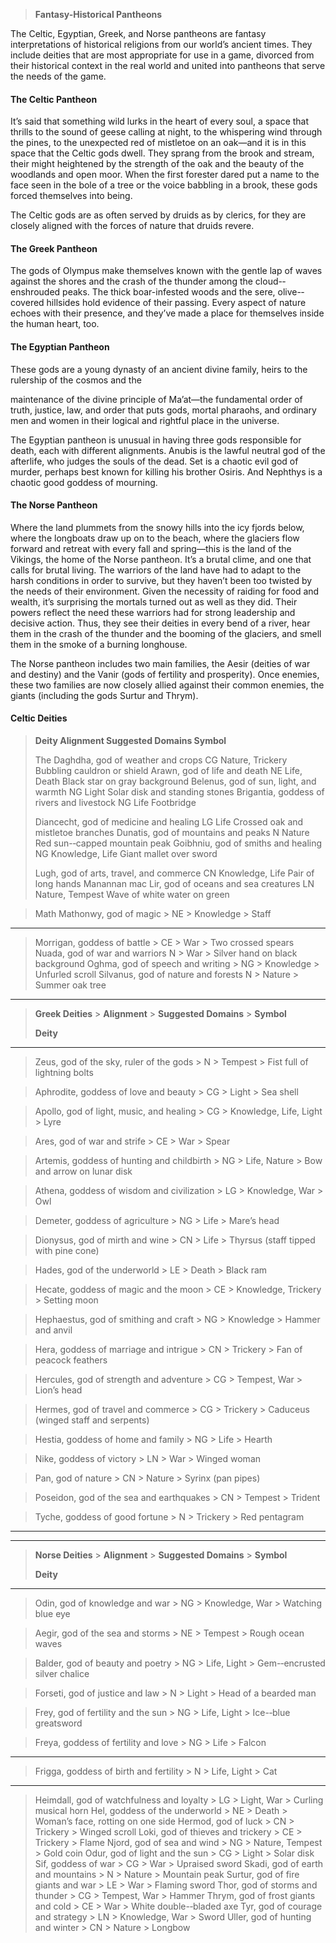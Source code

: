 > **Fantasy-Historical Pantheons**

The Celtic, Egyptian, Greek, and Norse pantheons are fantasy
interpretations of historical religions from our world’s ancient times.
They include deities that are most appropriate for use in a game,
divorced from their historical context in the real world and united into
pantheons that serve the needs of the game.

#### The Celtic Pantheon

It’s said that something wild lurks in the heart of every soul, a space
that thrills to the sound of geese calling at night, to the whispering
wind through the pines, to the unexpected red of mistletoe on an oak—and
it is in this space that the Celtic gods dwell. They sprang from the
brook and stream, their might heightened by the strength of the oak and
the beauty of the woodlands and open moor. When the first forester dared
put a name to the face seen in the bole of a tree or the voice babbling
in a brook, these gods forced themselves into being.

The Celtic gods are as often served by druids as by clerics, for they
are closely aligned with the forces of nature that druids revere.

#### The Greek Pantheon

The gods of Olympus make themselves known with the gentle lap of waves
against the shores and the crash of the thunder among the
cloud-­enshrouded peaks. The thick boar-­infested woods and the
sere, olive-­covered hillsides hold evidence of their passing. Every
aspect of nature echoes with their presence, and they’ve made a place
for themselves inside the human heart, too.

#### The Egyptian Pantheon

These gods are a young dynasty of an ancient divine family, heirs to the
rulership of the cosmos and the

maintenance of the divine principle of Ma’at—the fundamental order of
truth, justice, law, and order that puts gods, mortal pharaohs, and
ordinary men and women in their logical and rightful place in the
universe.

The Egyptian pantheon is unusual in having three gods responsible for
death, each with different alignments. Anubis is the lawful neutral god
of the afterlife, who judges the souls of the dead. Set is a chaotic
evil god of murder, perhaps best known for killing his brother Osiris.
And Nephthys is a chaotic good goddess of mourning.

#### The Norse Pantheon

Where the land plummets from the snowy hills into the icy fjords below,
where the longboats draw up on to the beach, where the glaciers flow
forward and retreat with every fall and spring—this is the land of the
Vikings, the home of the Norse pantheon. It’s a brutal clime, and one
that calls for brutal living. The warriors of the land have had to adapt
to the harsh conditions in order to survive, but they haven’t been too
twisted by the needs of their environment. Given the necessity of
raiding for food and wealth, it’s surprising the mortals turned out as
well as they did. Their powers reflect the need these warriors had for
strong leadership and decisive action. Thus, they see their deities in
every bend of a river, hear them in the crash of the thunder and the
booming of the glaciers, and smell them in the smoke of a burning
longhouse.

The Norse pantheon includes two main families, the Aesir (deities of war
and destiny) and the Vanir (gods of fertility and prosperity). Once
enemies, these two families are now closely allied against their common
enemies, the giants (including the gods Surtur and Thrym).

#### Celtic Deities

> **Deity Alignment Suggested Domains Symbol**
>
> The Daghdha, god of weather and crops CG Nature, Trickery Bubbling
> cauldron or shield Arawn, god of life and death NE Life, Death Black
> star on gray background Belenus, god of sun, light, and warmth NG
> Light Solar disk and standing stones Brigantia, goddess of rivers and
> livestock NG Life Footbridge
>
> Diancecht, god of medicine and healing LG Life Crossed oak and
> mistletoe branches Dunatis, god of mountains and peaks N Nature Red
> sun-­‐capped mountain peak Goibhniu, god of smiths and healing NG
> Knowledge, Life Giant mallet over sword
>
> Lugh, god of arts, travel, and commerce CN Knowledge, Life Pair of
> long hands Manannan mac Lir, god of oceans and sea creatures LN
> Nature, Tempest Wave of white water on green

  > Math Mathonwy, god of magic           > NE   > Knowledge   > Staff
  --------------------------------------- ------ ------------- -----------------------------------
  > Morrigan, goddess of battle           > CE   > War         > Two crossed spears
  > Nuada, god of war and warriors        N      > War         > Silver hand on black background
  > Oghma, god of speech and writing      > NG   > Knowledge   > Unfurled scroll
  > Silvanus, god of nature and forests   N      > Nature      > Summer oak tree

  -------------------------------------------------------------------------------------------------------------------------------------
  > **Greek Deities**                            > **Alignment**   > **Suggested Domains**    > **Symbol**
  >                                                                                           
  > **Deity**                                                                                 
  ---------------------------------------------- ----------------- -------------------------- -----------------------------------------
  > Zeus, god of the sky, ruler of the gods      > N               > Tempest                  > Fist full of lightning bolts

  > Aphrodite, goddess of love and beauty        > CG              > Light                    > Sea shell

  > Apollo, god of light, music, and healing     > CG              > Knowledge, Life, Light   > Lyre

  > Ares, god of war and strife                  > CE              > War                      > Spear

  > Artemis, goddess of hunting and childbirth   > NG              > Life, Nature             > Bow and arrow on lunar disk

  > Athena, goddess of wisdom and civilization   > LG              > Knowledge, War           > Owl

  > Demeter, goddess of agriculture              > NG              > Life                     > Mare’s head

  > Dionysus, god of mirth and wine              > CN              > Life                     > Thyrsus (staff tipped with pine cone)

  > Hades, god of the underworld                 > LE              > Death                    > Black ram

  > Hecate, goddess of magic and the moon        > CE              > Knowledge, Trickery      > Setting moon

  > Hephaestus, god of smithing and craft        > NG              > Knowledge                > Hammer and anvil

  > Hera, goddess of marriage and intrigue       > CN              > Trickery                 > Fan of peacock feathers

  > Hercules, god of strength and adventure      > CG              > Tempest, War             > Lion’s head

  > Hermes, god of travel and commerce           > CG              > Trickery                 > Caduceus (winged staff and serpents)

  > Hestia, goddess of home and family           > NG              > Life                     > Hearth

  > Nike, goddess of victory                     > LN              > War                      > Winged woman

  > Pan, god of nature                           > CN              > Nature                   > Syrinx (pan pipes)

  > Poseidon, god of the sea and earthquakes     > CN              > Tempest                  > Trident

  > Tyche, goddess of good fortune               > N               > Trickery                 > Red pentagram
  -------------------------------------------------------------------------------------------------------------------------------------

  -----------------------------------------------------------------------------------------------------------------------
  > **Norse Deities**                      > **Alignment**   > **Suggested Domains**   > **Symbol**
  >                                                                                    
  > **Deity**                                                                          
  ---------------------------------------- ----------------- ------------------------- ----------------------------------
  > Odin, god of knowledge and war         > NG              > Knowledge, War          > Watching blue eye

  > Aegir, god of the sea and storms       > NE              > Tempest                 > Rough ocean waves

  > Balder, god of beauty and poetry       > NG              > Life, Light             > Gem-­‐encrusted silver chalice

  > Forseti, god of justice and law        > N               > Light                   > Head of a bearded man

  > Frey, god of fertility and the sun     > NG              > Life, Light             > Ice-­‐blue greatsword

  > Freya, goddess of fertility and love   > NG              > Life                    > Falcon
  -----------------------------------------------------------------------------------------------------------------------

  > Frigga, goddess of birth and fertility      > N    > Life, Light       > Cat
  --------------------------------------------- ------ ------------------- -------------------------------------
  > Heimdall, god of watchfulness and loyalty   > LG   > Light, War        > Curling musical horn
  > Hel, goddess of the underworld              > NE   > Death             > Woman’s face, rotting on one side
  > Hermod, god of luck                         > CN   > Trickery          > Winged scroll
  > Loki, god of thieves and trickery           > CE   > Trickery          > Flame
  > Njord, god of sea and wind                  > NG   > Nature, Tempest   > Gold coin
  > Odur, god of light and the sun              > CG   > Light             > Solar disk
  > Sif, goddess of war                         > CG   > War               > Upraised sword
  > Skadi, god of earth and mountains           > N    > Nature            > Mountain peak
  > Surtur, god of fire giants and war          > LE   > War               > Flaming sword
  > Thor, god of storms and thunder             > CG   > Tempest, War      > Hammer
  > Thrym, god of frost giants and cold         > CE   > War               > White double-­‐bladed axe
  > Tyr, god of courage and strategy            > LN   > Knowledge, War    > Sword
  > Uller, god of hunting and winter            > CN   > Nature            > Longbow
